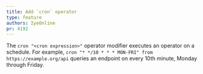 ```yaml
---
title: Add `cron` operator
type: feature
authors: IyeOnline
pr: 4192
---
```


The `cron "<cron expression>"` operator modifier executes an operator
on a schedule.
For example, `cron "* */10 * * * MON-FRI" from https://example.org/api`
queries an endpoint on every 10th minute, Monday through Friday.
